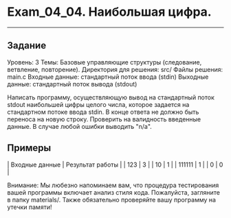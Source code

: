 # Exam_04_04. Наибольшая цифра.
---

## Задание

Уровень: 3
Темы: Базовые управляющие структуры (следование, ветвление, повторение).
Директория для решения: src/
Файлы решения: main.c
Входные данные: стандартный поток ввода (stdin)
Выходные данные: стандартный поток вывода (stdout)

Написать программу, осуществляющую вывод на стандартный поток stdout наибольшей цифры целого числа, которое задается на стандартном потоке ввода stdin. В конце ответа не должно быть переноса на новую строку. Проверить на валидность введенные данные. В случае любой ошибки выводить "n/a".

## Примеры

| Входные данные | Результат работы |
| 123 | 3 |
| 10 | 1 |
| 111111 | 1 |
| 0 | 0 |

Внимание: Мы любезно напоминаем вам, что процедура тестирования вашей программы включает анализ стиля кода. Пожалуйста, загляните в папку materials/. Также обязательно проверяйте вашу программу на утечки памяти!

